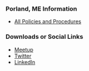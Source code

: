 ### Porland, ME Information
* [All Policies and Procedures](https://owasp.org/www-policy/)


### Downloads or Social Links

* [Meetup](https://www.meetup.com/OWASP-Maine/)
* [Twitter](http://twitter.com/owaspmaine)
* [LinkedIn](https://www.linkedin.com/company/owasp-maine/)



